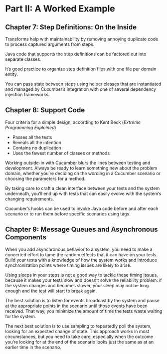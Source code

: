 # Part II: A Worked Example

## Chapter 7: Step Definitions: On the Inside

Transforms help with maintainability by removing annoying duplicate code to process captured arguments from steps.

Java code that supports the step definitions can be factored out into separate classes.

It’s good practice to organize step definition files with one file per domain entity.

You can pass state between steps using helper classes that are instantiated and managed by Cucumber’s integration with one of several dependency injection frameworks.

## Chapter 8: Support Code

Four criteria for a simple design, according to Kent Beck (*Extreme Programming Explained*)

* Passes all the tests
* Reveals all the intention
* Contains no duplication
* Uses the fewest number of classes or methods

Working outside-in with Cucumber blurs the lines between testing and development. Always be ready to learn something new about the problem domain, whether you’re deciding on the wording in a Cucumber scenario or choosing the parameters for a method.

By taking care to craft a clean interface between your tests and the system underneath, you’ll end up with tests that can easily evolve with the system’s changing requirements.

Cucumber’s hooks can be used to invoke Java code before and after each scenario or to run them before specific scenarios using tags.

## Chapter 9: Message Queues and Asynchronous Components

When you add asynchronous behavior to a system, you need to make a concerted effort to tame the random effects that it can have on your tests. Build your tests with a knowledge of how the system works and introduce synchronization points where timing issues are likely to arise.

Using sleeps in your steps is not a good way to tackle these timing issues, because it makes your tests slow and doesn’t solve the reliability problem: if the system changes and becomes slower, your sleep may not be long enough and the test will start to break again.

The best solution is to listen for events broadcast by the system and pause at the appropriate points in the scenario until those events have been received. That way, you minimize the amount of time the tests waste waiting for the system.

The next best solution is to use sampling to repeatedly poll the system, looking for an expected change of state. This approach works in most circumstances, but you need to take care, especially when the outcome you’re looking for at the end of the scenario looks just the same as at an earlier time in the scenario.
